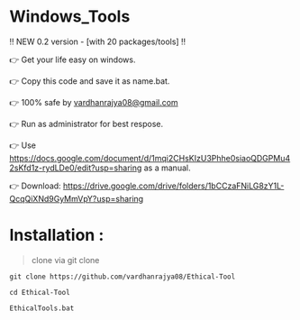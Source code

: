 # Windows_Tools
‼ NEW 0.2 version - [with 20 packages/tools] ‼

👉 Get your life easy on windows.

👉 Copy this code and save it as name.bat.

👉 100% safe by vardhanrajya08@gmail.com

👉 Run as administrator for best respose. 

👉 Use https://docs.google.com/document/d/1mqi2CHsKIzU3Phhe0siaoQDGPMu42sKfd1z-rydLDe0/edit?usp=sharing as a manual.

👉 Download: https://drive.google.com/drive/folders/1bCCzaFNiLG8zY1L-QcqQiXNd9GyMmVpY?usp=sharing


# Installation :
> clone via git clone

```
git clone https://github.com/vardhanrajya08/Ethical-Tool
```
```
cd Ethical-Tool
```
```
EthicalTools.bat
```
